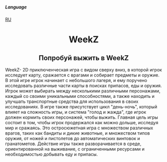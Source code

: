 <h5>Language</h5><a href="https://github.com/DevMugiTeam/WeekZ">RU</a>
<center><h1>WeekZ</h1></center>
<center><h2>Попробуй выжить в WeekZ</h2></center>
WeekZ- 2D приключенческая игра с видом сверху вниз, в которой игрок исследует карту, сражается с врагами и собирает предметы и оружие. В этой игре игрок начинает с небольшого лагеря, и ему поручено исследовать различные части карты в поисках припасов, еды и оружия. Игрок может выбирать между несколькими различными персонажами, каждый со своими уникальными способностями, а также находить и улучшать транспортные средства для использования в своих исследованиях. В игре также присутствует цикл "день-ночь", который влияет на сложность игры, и система "голод и жажда", где игрок должен кормить своих персонажей, чтобы выжить. Главная цель игры состоит в том, чтобы игрок продержался как можно дольше, исследуя мир и сражаясь. Это остросюжетная игра с множеством различных врагов, таких как бандиты и дикие животные, и множеством типов оружия, от ножей и пистолетов до автоматических винтовок и гранатометов. Действие игры также разворачивается в среде, ориентированной на выживание, с ограниченными ресурсами и необходимостью добывать еду и припасы.
